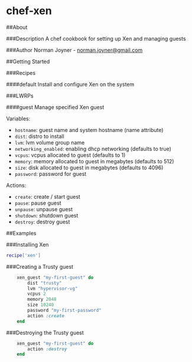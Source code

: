 chef-xen
====================

##About

###Description
A chef cookbook for setting up Xen and managing guests

###Author
Norman Joyner - norman.joyner@gmail.com

##Getting Started

###Recipes

####default
Install and configure Xen on the system

###LWRPs

####guest
Manage specified Xen guest

Variables:
* ```hostname```: guest name and system hostname (name attribute)
* ```dist```: distro to install
* ```lvm```: lvm volume group name
* ```networking_enabled```: enabling dhcp networking (defaults to true)
* ```vcpus```: vcpus allocated to guest (defaults to 1)
* ```memory```: memory allocated to guest in megabytes (defaults to 512)
* ```size```: disk allocated to guest in megabytes (defaults to 4096)
* ```password```: password for guest

Actions:
* ```create```: create / start guest
* ```pause```: pause guest
* ```unpause```: unpause guest
* ```shutdown```: shutdown guest
* ```destroy```: destroy guest

##Examples

###Installing Xen
```bash
recipe['xen']
```

###Creating a Trusty guest
```ruby
    xen_guest "my-first-guest" do
        dist "trusty"
        lvm "hypervisor-vg"
        vcpus 2
        memory 2048
        size 10240
        password "my-first-password"
        action :create
    end
```

###Destroying the Trusty guest
```ruby
    xen_guest "my-first-guest" do
        action :destroy
    end
```
